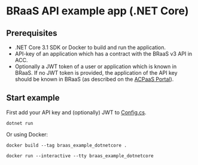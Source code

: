 # BRaaS API example app (.NET Core)

## Prerequisites

- .NET Core 3.1 SDK or Docker to build and run the application.
- API-key of an application which has a contract with the BRaaS v3 API in ACC.
- Optionally a JWT token of a user or application which is known in BRaaS. If no JWT token is provided, the application of the API key should be known in BRaaS (as described on the [ACPaaS Portal](https://acpaas.digipolis.be/nl/product/braas-engine/v1.0.0/features#applicatiesubjecten)).

## Start example

First add your API key and (optionally) JWT to [Config.cs](Config.cs).

```
dotnet run
```

Or using Docker:

```
docker build --tag braas_example_dotnetcore .

docker run --interactive --tty braas_example_dotnetcore
```
